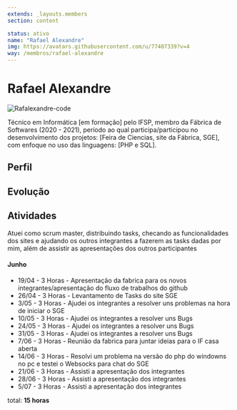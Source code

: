 ```yaml
---
extends: _layouts.members
section: content

status: ativo
name: "Rafael Alexandre"
img: https://avatars.githubusercontent.com/u/77407339?v=4
way: /membros/rafael-alexandre
---
```


# Rafael Alexandre

 ![Rafalexandre-code]()

Técnico em Informática [em formação] pelo IFSP, membro da Fábrica de Softwares (2020 - 2021), período ao qual participa/participou no desenvolvimento dos projetos: [Feira de Ciencias, site da Fábrica, SGE], com enfoque no uso das linguagens: [PHP e SQL].

## Perfil

## Evolução

## Atividades
Atuei como scrum master, distribuindo tasks, checando as funcionalidades dos sites e ajudando os outros integrantes a fazerem as tasks dadas por mim, além de assistir as apresentações dos outros participantes

#### Junho

- 19/04 - 3 Horas - Apresentação da fabrica para os novos integrantes/apresentação do fluxo de trabalhos do github
- 26/04 - 3 Horas - Levantamento de Tasks do site SGE
- 3/05 - 3 Horas - Ajudei os integrantes a resolver uns problemas na hora de iniciar o SGE
- 10/05 - 3 Horas - Ajudei os integrantes a resolver uns Bugs
- 24/05 - 3 Horas - Ajudei os integrantes a resolver uns Bugs
- 31/05 - 3 Horas - Ajudei os integrantes a resolver uns Bugs
- 7/06 - 3 Horas - Reunião da fabrica para juntar ideias para o IF casa aberta
- 14/06 - 3 Horas - Resolvi um problema na versão do php do windowns no pc e testei o Websocks para chat do SGE
- 21/06 - 3 Horas - Assisti a apresentação dos integrantes
- 28/06 - 3 Horas - Assisti a apresentação dos integrantes
- 5/07 - 3 Horas - Assisti a apresentação dos integrantes



total: **15 horas**